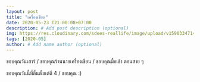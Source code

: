```yaml
---
layout: post
title: "เครื่องเขียน"
date: 2020-05-23 T21:00:08+07:00
description: # Add post description (optional)
img: https://res.cloudinary.com/sdees-reallife/image/upload/v1590334714/IMG_2192.jpg # Add image post (optional)
tags: [2020-05]
author: # Add name author (optional)
---
```

ขอบคุณวันเสาร์ / ขอบคุณร้านนายเครื่องเขียน / ขอบคุณมื้อเช้า ตอนสาย ๆ

<i class="fa fa-child" style="color:plum"></i>

ขอบคุณวันนี้ที่ตื่นตั้งแต่ตี 4 / ขอบคุณ :)
